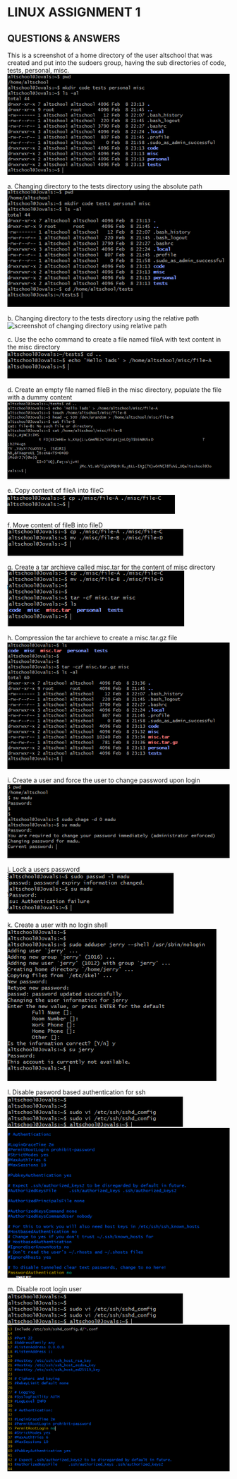 # LINUX ASSIGNMENT 1

## QUESTIONS & ANSWERS

This is a screenshot of a home directory of the user altschool that was created and put into the sudoers group, having the sub directories of code, tests, personal, misc.
![screenshot of the above detaails](/Linux_Assignment_1/images/Capture.PNG)

a. Changing directory to the tests directory using the absolute path
![screenshot of changing directory using absolute path](/Linux_Assignment_1/images/Capture1.PNG)

b. Changing directory to the tests directory using the relative path
![screenshot of changing directory using relative path](/Linux_Assignment/images/Capture2.PNG)

c. Use the echo command to create a file named fileA with text content in the misc directory
![screenshot of creating a file using echo command](/Linux_Assignment_1/images/Capture3.PNG)

d. Create an empty file named fileB in the misc directory, populate the file with a dummy content
![screenshot of creating a file and putting content on it](/Linux_Assignment_1/images/Capture4.PNG)

e. Copy content of fileA into fileC
![screenshot of copying content of a file to another with a command](/Linux_Assignment_1/images/Capture5.PNG)

f. Move content of fileB into fileD
![screenshot of moving content from on file to another with a command](/Linux_Assignment_1/images/Capture6.PNG)

g. Create a tar archieve called misc.tar for the content of misc directory
![screenshot of creation of tar archieve](/Linux_Assignment_1/images/Capture7.PNG)

h. Compression the tar archieve to create a misc.tar.gz file
![screenshot for compressing a tar archieve](/Linux_Assignment_1/images/Capture8.PNG)

i. Create a user and force the user to change password upon login
![screenshot of forcing a user to change password upon login](/Linux_Assignment_1/images/Capture9.PNG)

j. Lock a users password
![screenshot of locking a user's password](/Linux_Assignment_1/images/Capture10.PNG)

k. Create a user with no login shell
![sceenshot of creating a user with no login shell](/Linux_Assignment_1/images/Capture11.PNG)

l. Disable pasword based authentication for ssh
![screenshot for disabling pasword based authentication for ssh](/Linux_Assignment_1/images/Capture12_a.PNG)
![](/Linux_Assignment_1/images/Capture12.PNG)

m. Disable root login user
![screenshot for disabling root login user](/Linux_Assignment_1/images/Capture12_a.PNG)
![](/Linux_Assignment_1/images/Capture13.PNG)
